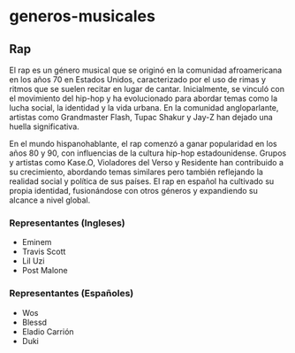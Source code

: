 # generos-musicales

## Rap

El rap es un género musical que se originó en la comunidad afroamericana en los años 70 en Estados Unidos, caracterizado por el uso de rimas y ritmos que se suelen recitar en lugar de cantar. Inicialmente, se vinculó con el movimiento del hip-hop y ha evolucionado para abordar temas como la lucha social, la identidad y la vida urbana. En la comunidad angloparlante, artistas como Grandmaster Flash, Tupac Shakur y Jay-Z han dejado una huella significativa.

En el mundo hispanohablante, el rap comenzó a ganar popularidad en los años 80 y 90, con influencias de la cultura hip-hop estadounidense. Grupos y artistas como Kase.O, Violadores del Verso y Residente han contribuido a su crecimiento, abordando temas similares pero también reflejando la realidad social y política de sus países. El rap en español ha cultivado su propia identidad, fusionándose con otros géneros y expandiendo su alcance a nivel global.

### Representantes (Ingleses)
- Eminem
- Travis Scott 
- Lil Uzi
- Post Malone

### Representantes (Españoles)
- Wos
- Blessd
- Eladio Carrión
- Duki

